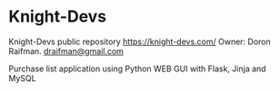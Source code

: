 # Knight-Devs
Knight-Devs public repository
https://knight-devs.com/
Owner: Doron Raifman. draifman@gmail.com

Purchase list application using Python WEB GUI with Flask, Jinja and MySQL

